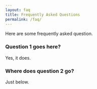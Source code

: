 ```yaml
---
layout: faq
title: Frequently Asked Questions
permalink: /faq/
---
```


Here are some frequently asked question.

### Question 1 goes here?
Yes, it does.

### Where does question 2 go?
Just below.
